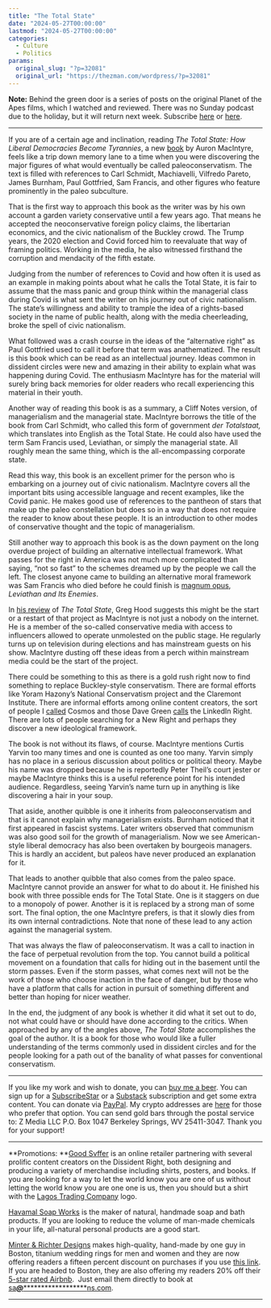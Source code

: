 ```yaml
---
title: "The Total State"
date: "2024-05-27T00:00:00"
lastmod: "2024-05-27T00:00:00"
categories:
  - Culture
  - Politics
params:
  original_slug: "?p=32081"
  original_url: "https://thezman.com/wordpress/?p=32081"
---
```


**Note:** Behind the green door is a series of posts on the original
Planet of the Apes films, which I watched and reviewed. There was
no Sunday podcast due to the holiday, but it will return next week.
Subscribe
<a href="https://www.subscribestar.com/the-z-blog" rel="noopener"
target="_blank">here</a> or
<a href="https://thedissident.substack.com/" rel="noopener"
target="_blank">here</a>.

------------------------------------------------------------------------

If you are of a certain age and inclination, reading *The Total State:
How Liberal Democracies Become Tyrannies*, a new <a
href="https://www.amazon.com/Total-State-Liberal-Democracies-Tyrannies/dp/1684515580"
rel="noopener" target="_blank">book</a> by Auron MacIntyre, feels like a
trip down memory lane to a time when you were discovering the major
figures of what would eventually be called paleoconservatism. The text
is filled with references to Carl Schmidt, Machiavelli, Vilfredo Pareto,
James Burnham, Paul Gottfried, Sam Francis, and other figures who
feature prominently in the paleo subculture.

That is the first way to approach this book as the writer was by his own
account a garden variety conservative until a few years ago. That means
he accepted the neoconservative foreign policy claims, the libertarian
economics, and the civic nationalism of the Buckley crowd. The Trump
years, the 2020 election and Covid forced him to reevaluate that way of
framing politics. Working in the media, he also witnessed firsthand the
corruption and mendacity of the fifth estate.

Judging from the number of references to Covid and how often it is used
as an example in making points about what he calls the Total State, it
is fair to assume that the mass panic and group think within the
managerial class during Covid is what sent the writer on his journey out
of civic nationalism. The state’s willingness and ability to trample the
idea of a rights-based society in the name of public health, along with
the media cheerleading, broke the spell of civic nationalism.

What followed was a crash course in the ideas of the “alternative right”
as Paul Gottfried used to call it before that term was anathematized.
The result is this book which can be read as an intellectual journey.
Ideas common in dissident circles were new and amazing in their ability
to explain what was happening during Covid. The enthusiasm MacIntyre has
for the material will surely bring back memories for older readers who
recall experiencing this material in their youth.

Another way of reading this book is as a summary, a Cliff Notes version,
of managerialism and the managerial state. MacIntyre borrows the title
of the book from Carl Schmidt, who called this form of government *der
Totalstaat,* which translates into English as the Total State. He could
also have used the term Sam Francis used, Leviathan, or simply the
managerial state. All roughly mean the same thing, which is the
all-encompassing corporate state.

Read this way, this book is an excellent primer for the person who is
embarking on a journey out of civic nationalism. MacIntyre covers all
the important bits using accessible language and recent examples, like
the Covid panic. He makes good use of references to the pantheon of
stars that make up the paleo constellation but does so in a way that
does not require the reader to know about these people. It is an
introduction to other modes of conservative thought and the topic of
managerialism.

Still another way to approach this book is as the down payment on the
long overdue project of building an alternative intellectual framework.
What passes for the right in America was not much more complicated than
saying, “not so fast” to the schemes dreamed up by the people we call
the left. The closest anyone came to building an alternative moral
framework was Sam Francis who died before he could finish is <a
href="https://www.amazon.com/Leviathan-Its-Enemies-Samuel-Francis/dp/159368049X"
rel="noopener" target="_blank">magnum opus</a>, *Leviathan and Its
Enemies*.

In <a href="https://www.unz.com/ghood/the-american-right-grows-up/"
rel="noopener" target="_blank">his review</a> of *The Total State*, Greg
Hood suggests this might be the start or a restart of that project as
MacIntyre is not just a nobody on the internet. He is a member of the
so-called conservative media with access to influencers allowed to
operate unmolested on the public stage. He regularly turns up on
television during elections and has mainstream guests on his show.
MacIntyre dusting off these ideas from a perch within mainstream media
could be the start of the project.

There could be something to this as there is a gold rush right now to
find something to replace Buckley-style conservatism. There are formal
efforts like Yoram Hazony’s National Conservatism project and the
Claremont Institute. There are informal efforts among online content
creators, the sort of people I
<a href="https://thezman.com/wordpress/?p=32014" rel="noopener"
target="_blank">called</a> Cosmos and those Dave Green <a
href="https://fiddlersgreene.substack.com/p/the-rise-of-the-linkedin-right"
rel="noopener" target="_blank">calls</a> the LinkedIn Right. There are
lots of people searching for a New Right and perhaps they discover a new
ideological framework.

The book is not without its flaws, of course. MacIntyre mentions Curtis
Yarvin too many times and one is counted as one too many. Yarvin simply
has no place in a serious discussion about politics or political theory.
Maybe his name was dropped because he is reportedly Peter Theil’s court
jester or maybe MacIntyre thinks this is a useful reference point for
his intended audience. Regardless, seeing Yarvin’s name turn up in
anything is like discovering a hair in your soup.

That aside, another quibble is one it inherits from paleoconservatism
and that is it cannot explain why managerialism exists. Burnham noticed
that it first appeared in fascist systems. Later writers observed that
communism was also good soil for the growth of managerialism. Now we see
American-style liberal democracy has also been overtaken by bourgeois
managers. This is hardly an accident, but paleos have never produced an
explanation for it.

That leads to another quibble that also comes from the paleo space.
MacIntyre cannot provide an answer for what to do about it. He finished
his book with three possible ends for The Total State. One is it
staggers on due to a monopoly of power. Another is it is replaced by a
strong man of some sort. The final option, the one MacIntyre prefers, is
that it slowly dies from its own internal contradictions. Note that none
of these lead to any action against the managerial system.

That was always the flaw of paleoconservatism. It was a call to inaction
in the face of perpetual revolution from the top. You cannot build a
political movement on a foundation that calls for hiding out in the
basement until the storm passes. Even if the storm passes, what comes
next will not be the work of those who choose inaction in the face of
danger, but by those who have a platform that calls for action in
pursuit of something different and better than hoping for nicer weather.

In the end, the judgment of any book is whether it did what it set out
to do, not what could have or should have done according to the critics.
When approached by any of the angles above, *The Total State*
accomplishes the goal of the author. It is a book for those who would
like a fuller understanding of the terms commonly used in dissident
circles and for the people looking for a path out of the banality of
what passes for conventional conservatism.

------------------------------------------------------------------------

If you like my work and wish to donate, you can
<a href="https://www.buymeacoffee.com/mujolulu" rel="noopener"
target="_blank">buy me a beer</a>. You can sign up for a
<a href="https://www.subscribestar.com/the-z-blog" rel="noopener"
target="_blank">SubscribeStar</a> or a
<a href="https://thedissident.substack.com/" rel="noopener"
target="_blank">Substack</a> subscription and get some extra content.
You can donate via <a
href="https://www.paypal.com/donate/?cmd=_s-xclick&amp;hosted_button_id=UDAS2Q8JYA6CN&amp;source=url"
rel="noopener" target="_blank">PayPal</a>. My crypto addresses are
<a href="https://thezman.com/wordpress/?page_id=22713" rel="noopener"
target="_blank">here</a> for those who prefer that option. You can send
gold bars through the postal service to: Z Media LLC P.O. Box 1047
Berkeley Springs, WV 25411-3047. Thank you for your support!

------------------------------------------------------------------------

**Promotions: **<a href="https://goodsvffer.com/" rel="noopener" target="_blank">Good
Svffer</a> is an online retailer partnering with several prolific
content creators on the Dissident Right, both designing and producing a
variety of merchandise including shirts, posters, and books. If you are
looking for a way to let the world know you are one of us without
letting the world know you are one one is us, then you should but a
shirt with the
<a href="https://goodsvffer.com/products/lagos-trading-company"
rel="noopener" target="_blank">Lagos Trading Company</a> logo.

<a href="https://havamalsoapworks.com/" rel="noopener"
target="_blank">Havamal Soap Works</a> is the maker of natural, handmade
soap and bath products. If you are looking to reduce the volume of
man-made chemicals in your life, all-natural personal products are a
good start.

<a href="https://www.minterandrichterdesigns.com/"
rel="noreferrer nofollow noopener" target="_blank">Minter &amp; Richter
Designs</a> makes high-quality, hand-made by one guy in Boston, titanium
wedding rings for men and women and they are now offering readers a
fifteen percent discount on purchases if you use
<a href="https://www.minterandrichterdesigns.com/discount/ZMAN"
rel="noreferrer nofollow noopener" target="_blank">this link</a>.
<span class="highlight"><span class="colour"><span class="font"><span class="size">If
you are headed to Boston, they are also offering my readers 20% off
their <a
href="https://www.airbnb.com/users/7988017/listings?user_id=7988017&amp;s=3"
rel="noopener noreferrer" target="_blank">5-star rated Airbnb</a>.  Just
email them directly to book at
<a href="mailto:sa***@*********************ns.com"
data-original-string="vq9C4bjHUHPEVCbvPgK8XA==cb7oH9lmOXjHC9NqEmaNM4kTw1onUgWzZAEvIMcaduUkXiw1dKC92jBKKKX767TL2dE"><span
class="apbct-email-encoder"
data-original-string="U1++5awmmPo0Eg6D51zthg==cb7eyL/RZXbFD+yYDFlwCKlV4hYjBmODBPBZMySEzpecI4hKg9rYH5yEZSrA2LoFbDa"
title="This contact has been encoded by Anti-Spam by CleanTalk. Click to decode. To finish the decoding make sure that JavaScript is enabled in your browser.">sa<span
class="apbct-blur">***</span>@<span
class="apbct-blur">*********************</span>ns.com</span></a>.</span></span></span></span>

------------------------------------------------------------------------
